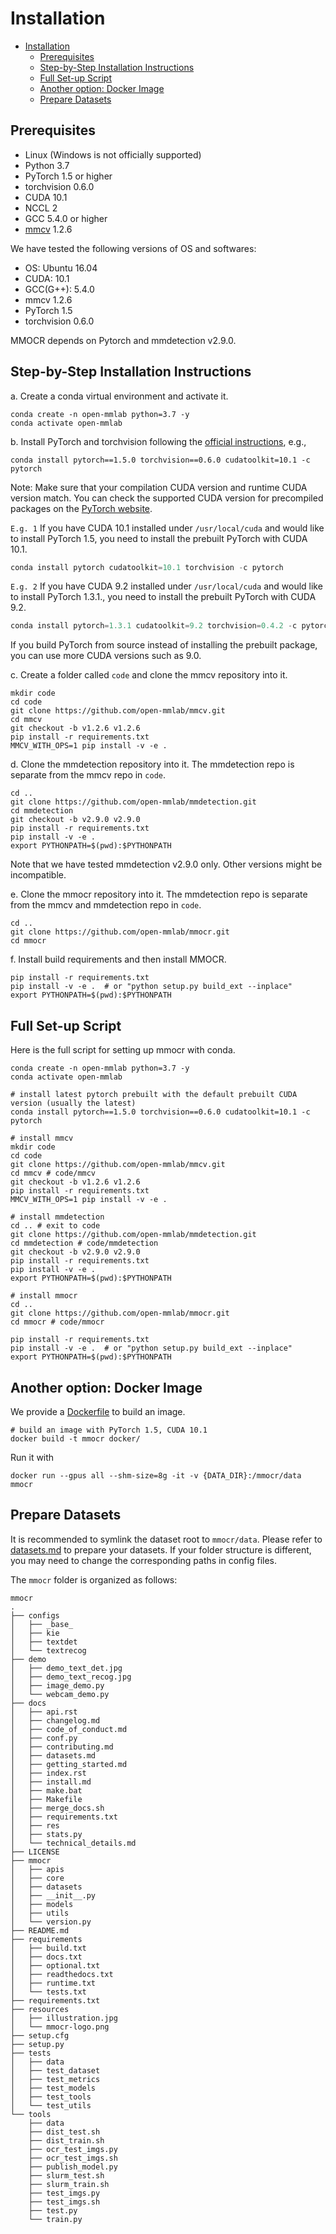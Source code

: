 <a id="markdown-installation" name="installation"></a>
# Installation
<!-- TOC -->

- [Installation](#installation)
  - [Prerequisites](#prerequisites)
  - [Step-by-Step Installation Instructions](#step-by-step-installation-instructions)
  - [Full Set-up Script](#full-set-up-script)
  - [Another option: Docker Image](#another-option-docker-image)
  - [Prepare Datasets](#prepare-datasets)

<!-- /TOC -->
<a id="markdown-prerequisites" name="prerequisites"></a>
## Prerequisites

- Linux (Windows is not officially supported)
- Python 3.7
- PyTorch 1.5 or higher
- torchvision 0.6.0
- CUDA 10.1
- NCCL 2
- GCC 5.4.0 or higher
- [mmcv](https://github.com/open-mmlab/mmcv) 1.2.6

We have tested the following versions of OS and softwares:

- OS: Ubuntu 16.04
- CUDA: 10.1
- GCC(G++): 5.4.0
- mmcv 1.2.6
- PyTorch 1.5
- torchvision 0.6.0

MMOCR depends on Pytorch and mmdetection v2.9.0.

<a id="markdown-step-by-step-installation-instructions" name="step-by-step-installation-instructions"></a>
## Step-by-Step Installation Instructions

a. Create a conda virtual environment and activate it.

```shell
conda create -n open-mmlab python=3.7 -y
conda activate open-mmlab
```

b. Install PyTorch and torchvision following the [official instructions](https://pytorch.org/), e.g.,

```shell
conda install pytorch==1.5.0 torchvision==0.6.0 cudatoolkit=10.1 -c pytorch
```
Note: Make sure that your compilation CUDA version and runtime CUDA version match.
You can check the supported CUDA version for precompiled packages on the [PyTorch website](https://pytorch.org/).

`E.g. 1` If you have CUDA 10.1 installed under `/usr/local/cuda` and would like to install
PyTorch 1.5, you need to install the prebuilt PyTorch with CUDA 10.1.

```python
conda install pytorch cudatoolkit=10.1 torchvision -c pytorch
```

`E.g. 2` If you have CUDA 9.2 installed under `/usr/local/cuda` and would like to install
PyTorch 1.3.1., you need to install the prebuilt PyTorch with CUDA 9.2.

```python
conda install pytorch=1.3.1 cudatoolkit=9.2 torchvision=0.4.2 -c pytorch
```

If you build PyTorch from source instead of installing the prebuilt package,
you can use more CUDA versions such as 9.0.

c. Create a folder called `code` and clone the mmcv repository into it.

```shell
mkdir code
cd code
git clone https://github.com/open-mmlab/mmcv.git
cd mmcv
git checkout -b v1.2.6 v1.2.6
pip install -r requirements.txt
MMCV_WITH_OPS=1 pip install -v -e .
```

d. Clone the mmdetection repository into it. The mmdetection repo is separate from the mmcv repo in `code`.

```shell
cd ..
git clone https://github.com/open-mmlab/mmdetection.git
cd mmdetection
git checkout -b v2.9.0 v2.9.0
pip install -r requirements.txt
pip install -v -e .
export PYTHONPATH=$(pwd):$PYTHONPATH
```

Note that we have tested mmdetection v2.9.0 only. Other versions might be incompatible.

e. Clone the mmocr repository into it. The mmdetection repo is separate from the mmcv and mmdetection repo in `code`.

```shell
cd ..
git clone https://github.com/open-mmlab/mmocr.git
cd mmocr
```

f. Install build requirements and then install MMOCR.

```shell
pip install -r requirements.txt
pip install -v -e .  # or "python setup.py build_ext --inplace"
export PYTHONPATH=$(pwd):$PYTHONPATH
```

<a id="markdown-full-set-up-script" name="full-set-up-script"></a>
## Full Set-up Script

Here is the full script for setting up mmocr with conda.

```shell
conda create -n open-mmlab python=3.7 -y
conda activate open-mmlab

# install latest pytorch prebuilt with the default prebuilt CUDA version (usually the latest)
conda install pytorch==1.5.0 torchvision==0.6.0 cudatoolkit=10.1 -c pytorch

# install mmcv
mkdir code
cd code
git clone https://github.com/open-mmlab/mmcv.git
cd mmcv # code/mmcv
git checkout -b v1.2.6 v1.2.6
pip install -r requirements.txt
MMCV_WITH_OPS=1 pip install -v -e .

# install mmdetection
cd .. # exit to code
git clone https://github.com/open-mmlab/mmdetection.git
cd mmdetection # code/mmdetection
git checkout -b v2.9.0 v2.9.0
pip install -r requirements.txt
pip install -v -e .
export PYTHONPATH=$(pwd):$PYTHONPATH

# install mmocr
cd ..
git clone https://github.com/open-mmlab/mmocr.git
cd mmocr # code/mmocr

pip install -r requirements.txt
pip install -v -e .  # or "python setup.py build_ext --inplace"
export PYTHONPATH=$(pwd):$PYTHONPATH
```

<a id="markdown-another-option-docker-image" name="another-option-docker-image"></a>
## Another option: Docker Image

We provide a [Dockerfile](https://github.com/open-mmlab/mmocr/blob/master/docker/Dockerfile) to build an image.

```shell
# build an image with PyTorch 1.5, CUDA 10.1
docker build -t mmocr docker/
```

Run it with

```shell
docker run --gpus all --shm-size=8g -it -v {DATA_DIR}:/mmocr/data mmocr
```

<a id="markdown-prepare-datasets" name="prepare-datasets"></a>
## Prepare Datasets

It is recommended to symlink the dataset root to `mmocr/data`. Please refer to [datasets.md](datasets.md) to prepare your datasets.
If your folder structure is different, you may need to change the corresponding paths in config files.

The `mmocr` folder is organized as follows:
```
mmocr
.
├── configs
│   ├── _base_
│   ├── kie
│   ├── textdet
│   └── textrecog
├── demo
│   ├── demo_text_det.jpg
│   ├── demo_text_recog.jpg
│   ├── image_demo.py
│   └── webcam_demo.py
├── docs
│   ├── api.rst
│   ├── changelog.md
│   ├── code_of_conduct.md
│   ├── conf.py
│   ├── contributing.md
│   ├── datasets.md
│   ├── getting_started.md
│   ├── index.rst
│   ├── install.md
│   ├── make.bat
│   ├── Makefile
│   ├── merge_docs.sh
│   ├── requirements.txt
│   ├── res
│   ├── stats.py
│   └── technical_details.md
├── LICENSE
├── mmocr
│   ├── apis
│   ├── core
│   ├── datasets
│   ├── __init__.py
│   ├── models
│   ├── utils
│   └── version.py
├── README.md
├── requirements
│   ├── build.txt
│   ├── docs.txt
│   ├── optional.txt
│   ├── readthedocs.txt
│   ├── runtime.txt
│   └── tests.txt
├── requirements.txt
├── resources
│   ├── illustration.jpg
│   └── mmocr-logo.png
├── setup.cfg
├── setup.py
├── tests
│   ├── data
│   ├── test_dataset
│   ├── test_metrics
│   ├── test_models
│   ├── test_tools
│   └── test_utils
└── tools
    ├── data
    ├── dist_test.sh
    ├── dist_train.sh
    ├── ocr_test_imgs.py
    ├── ocr_test_imgs.sh
    ├── publish_model.py
    ├── slurm_test.sh
    ├── slurm_train.sh
    ├── test_imgs.py
    ├── test_imgs.sh
    ├── test.py
    └── train.py
```
